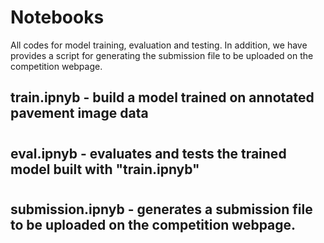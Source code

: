 # Notebooks
All codes for model training, evaluation and testing. In addition, we have provides a script for generating the submission file to be uploaded on the competition webpage. 
##
## train.ipnyb - build a model trained on annotated pavement image data
#
## eval.ipnyb - evaluates and tests the trained model built with "train.ipnyb"
#
## submission.ipnyb - generates a submission file to be uploaded on the competition webpage. 
